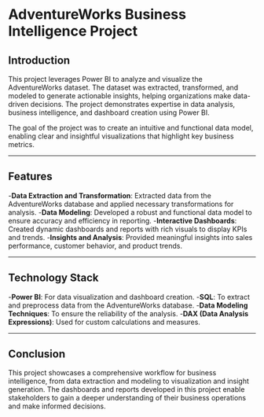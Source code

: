 # AdventureWorks Business Intelligence Project

## Introduction
This project leverages Power BI to analyze and visualize the AdventureWorks dataset. The dataset was extracted, transformed, and modeled to generate actionable insights, helping organizations make data-driven decisions. The project demonstrates expertise in data analysis, business intelligence, and dashboard creation using Power BI.

The goal of the project was to create an intuitive and functional data model, enabling clear and insightful visualizations that highlight key business metrics.

---

## Features

-**Data Extraction and Transformation**: Extracted data from the AdventureWorks database and applied necessary transformations for analysis.
-**Data Modeling**: Developed a robust and functional data model to ensure accuracy and efficiency in reporting.
-**Interactive Dashboards**: Created dynamic dashboards and reports with rich visuals to display KPIs and trends.
-**Insights and Analysis**: Provided meaningful insights into sales performance, customer behavior, and product trends.

---

## Technology Stack

-**Power BI**: For data visualization and dashboard creation.
-**SQL**: To extract and preprocess data from the AdventureWorks database.
-**Data Modeling Techniques**: To ensure the reliability of the analysis.
-**DAX (Data Analysis Expressions)**: Used for custom calculations and measures.

---

## Conclusion

This project showcases a comprehensive workflow for business intelligence, from data extraction and modeling to visualization and insight generation. The dashboards and reports developed in this project enable stakeholders to gain a deeper understanding of their business operations and make informed decisions.
